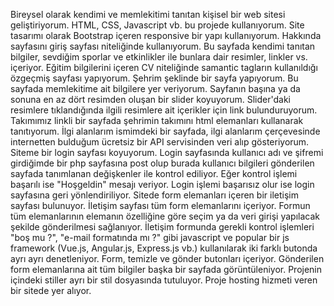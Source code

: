 Bireysel olarak kendimi ve memlekitimi tanıtan kişisel bir web sitesi geliştiriyorum.
HTML, CSS, Javascript vb. bu projede kullanıyorum.
Site tasarımı olarak Bootstrap içeren responsive bir yapı kullanıyorum.
Hakkında sayfasını giriş sayfası niteliğinde kullanıyorum. Bu sayfada kendimi tanıtan bilgiler, sevdiğim sporlar ve etkinlikler ile bunlara dair resimler, linkler vs. içeriyor.
Eğitim bilgilerini içeren CV niteliğinde samantic tagların kullanıldığı özgeçmiş sayfası yapıyorum.
Şehrim şeklinde bir sayfa yapıyorum. Bu sayfada memlekitime ait bilgilere yer veriyorum. Sayfanın başına ya da sonuna en az dört resimden oluşan bir slider koyuyorum. Slider'daki resimlere tıklandığında ilgili resimlere ait içerikler için link bulunduruyorum.
Takımımız linkli bir sayfada şehrimin takımını html elemanları kullanarak tanıtıyorum.
İlgi alanlarım ismimdeki bir sayfada, ilgi alanlarım çerçevesinde internetten bulduğum ücretsiz bir API servisinden veri alıp gösteriyorum.
Siteme bir login sayfası koyuyorum. Login sayfasında kullanıcı adı ve şifremi girdiğimde bir php sayfasına post olup burada kullanıcı bilgileri gönderilen sayfada tanımlanan değişkenler ile kontrol ediliyor. Eğer kontrol işlemi başarılı ise "Hoşgeldin" mesajı veriyor. Login işlemi başarısız olur ise login sayfasına geri yönlendiriliyor.
Sitede form elemanları içeren bir iletişim sayfası bulunuyor. İletişim sayfası tüm form elemanlarını içeriyor. Formun tüm elemanlarının elemanın özelliğine göre seçim ya da veri girişi yapılacak şekilde gönderilmesi sağlanıyor.
İletişim formunda gerekli kontrol işlemleri "boş mu ?", "e-mail formatında mı ?" gibi javascript ve popular bir js framework (Vue.js, Angular.js, Express.js vb.) kullanılarak iki farklı butonda ayrı ayrı denetleniyor.
Form, temizle ve gönder butonları içeriyor.
Gönderilen form elemanlarına ait tüm bilgiler başka bir sayfada görüntüleniyor.
Projenin içindeki stiller ayrı bir stil dosyasında tutuluyor.
Proje hosting hizmeti veren bir sitede yer alıyor.
